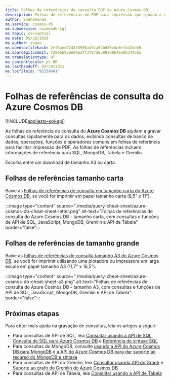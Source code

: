 ```yaml
---
title: Folhas de referências de consulta PDF do Azure Cosmos DB
description: Folhas de referências de PDF para impressão que ajudam a utilizar APIs de Tabela, Graph, MongoDB, SQL do Azure Cosmos DB para consultar os dados
author: SnehaGunda
ms.service: cosmos-db
ms.subservice: cosmosdb-sql
ms.topic: conceptual
ms.date: 05/28/2019
ms.author: sngun
ms.openlocfilehash: 2ef8aed7243e8956ad9ca62b630cda0efbd2deb9
ms.sourcegitcommit: f28ebb95ae9aaaff3f87d8388a09b41e0b3445b5
ms.translationtype: HT
ms.contentlocale: pt-BR
ms.lasthandoff: 03/29/2021
ms.locfileid: "93339641"
---
```

# <a name="azure-cosmos-db-query-cheat-sheets"></a>Folhas de referências de consulta do Azure Cosmos DB
[!INCLUDE[appliesto-sql-api](includes/appliesto-sql-api.md)]

As folhas de referência de consulta do **Azure Cosmos DB** ajudam a gravar consultas rapidamente para os dados, exibindo consultas de banco de dados, operações, funções e operadores comuns em folhas de referência para facilitar impressão de PDF. As folhas de referências incluem informações de referência para SQL, MongoDB, Tabela e Gremlin. 

Escolha entre um download de tamanho A3 ou carta. 

## <a name="letter-sized-cheat-sheets"></a>Folhas de referências tamanho carta

Baixe as [Folhas de referências de consulta em tamanho carta do Azure Cosmos DB](https://go.microsoft.com/fwlink/?LinkId=623215), se você for imprimir em papel tamanho carta (8,5" x 11").

:::image type="content" source="./media/query-cheat-sheet/azure-cosmos-db-cheat-sheet-letter.png" alt-text="Folhas de referências de consulta do Azure Cosmos DB - tamanho carta, com consultas e funções de API de SQL, JavaScript, MongoDB, Gremlin e API de Tabela" border="false":::

## <a name="oversized-cheat-sheets"></a>Folhas de referências de tamanho grande
Baixe as [folhas de referências de consulta tamanho A3 do Azure Cosmos DB](https://go.microsoft.com/fwlink/?linkid=870413), se você for imprimir utilizando uma plotadora ou impressora em larga escala em papel tamanho A3 (11,7" x 16,5").

:::image type="content" source="./media/query-cheat-sheet/azure-cosmos-db-cheat-sheet-a3.png" alt-text="Folhas de referências de consulta do Azure Cosmos DB - tamanho A3, com consultas e funções de API de SQL, JavaScript, MongoDB, Gremlin e API de Tabela" border="false":::

## <a name="next-steps"></a>Próximas etapas
Para obter mais ajuda na gravação de consultas, leia os artigos a seguir:
* Para consultas de API de SQL, leia [Consultar usando a API de SQL](tutorial-query-sql-api.md), [Consulta de SQL para Azure Cosmos DB](./sql-query-getting-started.md) e [Referência de sintaxe SQL](./sql-query-getting-started.md)
* Para consultas do MongoDB, consulte [usando a API do Azure Cosmos DB para MongoDB](tutorial-query-mongodb.md) e [a API do Azure Cosmos DB para dar suporte ao recurso do MongoDB e sintaxe](mongodb-feature-support.md)
* Para consultas de API do Gremlin, leia [Consultar usando API do Graph](tutorial-query-graph.md) e [Suporte ao grafo do Gremlin do Azure Cosmos DB](gremlin-support.md)
* Para consultas de API de Tabela, leia [Consultar usando a API de Tabela](tutorial-query-table.md)